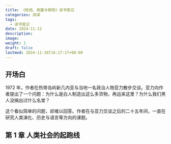```yaml
---
title: 《枪炮、病菌与钢铁》读书笔记
categories: 阅读
tags:
  - 读书笔记
date: 2024-11-12
description: 
image: 
weight: 1
draft: false
lastmod: 2024-11-16T16:17:27+08:00
---
```

## 开场白

1972 年，作者在热带岛屿新几内亚与当地一名政治人物亚力散步交谈。亚力向作者提出了一个问题：为什么是白人制造出这么多货物，再运来这里？为什么我们黑人没搞出过什么名堂？

这个看似简单的问题，却难以回答。作者在与亚力交谈之后的二十五年间，一直在研究人类演化、历史与语言等方向的课题。



## 第 1 章 人类社会的起跑线


